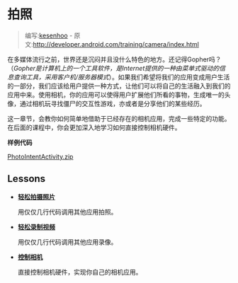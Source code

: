 # 拍照

> 编写:[kesenhoo](https://github.com/kesenhoo) - 原文:<http://developer.android.com/training/camera/index.html>

在多媒体流行之前，世界还是沉闷并且没什么特色的地方。还记得Gopher吗？（*Gopher是计算机上的一个工具软件，是Internet提供的一种由菜单式驱动的信息查询工具，采用客户机/服务器模式*）。如果我们希望将我们的应用变成用户生活的一部分，我们应该给用户提供一种方式，让他们可以将自己的生活融入到我们的应用中来。使用相机，你的应用可以使得用户扩展他们所看的事物，生成唯一的头像，通过相机玩寻找僵尸的交互性游戏，亦或者是分享他们的某些经历。

这一章节，会教你如何简单地借助于已经存在的相机应用，完成一些特定的功能。在后面的课程中，你会更加深入地学习如何直接控制相机硬件。

**样例代码**

[PhotoIntentActivity.zip](http://developer.android.com/shareables/training/PhotoIntentActivity.zip)

## Lessons

* [**轻松拍摄照片**](photobasics.html)

  用仅仅几行代码调用其他应用拍照。


* [**轻松录制视频**](videobasics.html)

  用仅仅几行代码调用其他应用录像。


* [**控制相机**](cameradirect.html)

  直接控制相机硬件，实现你自己的相机应用。
